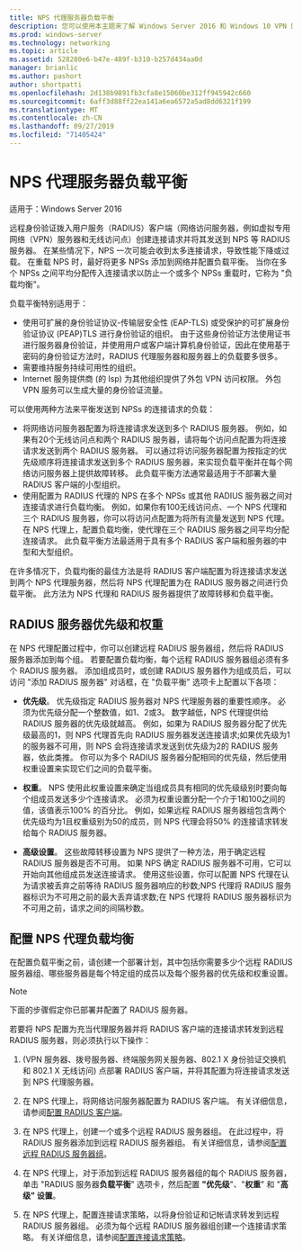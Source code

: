 ```yaml
---
title: NPS 代理服务器负载平衡
description: 您可以使用本主题来了解 Windows Server 2016 和 Windows 10 VPN 的特性和功能。
ms.prod: windows-server
ms.technology: networking
ms.topic: article
ms.assetid: 528280e6-b47e-489f-b310-b257d434aa0d
manager: brianlic
ms.author: pashort
author: shortpatti
ms.openlocfilehash: 2d138b9891fb3cfa8e15060be312ff945942c660
ms.sourcegitcommit: 6aff3d88ff22ea141a6ea6572a5ad8dd6321f199
ms.translationtype: MT
ms.contentlocale: zh-CN
ms.lasthandoff: 09/27/2019
ms.locfileid: "71405424"
---
```

# <a name="nps-proxy-server-load-balancing"></a>NPS 代理服务器负载平衡

适用于：Windows Server 2016

远程身份验证拨入用户服务（RADIUS）客户端（网络访问服务器，例如虚拟专用网络（VPN）服务器和无线访问点）创建连接请求并将其发送到 NPS 等 RADIUS 服务器。 在某些情况下，NPS 一次可能会收到太多连接请求，导致性能下降或过载。 在重载 NPS 时，最好将更多 NPSs 添加到网络并配置负载平衡。 当你在多个 NPSs 之间平均分配传入连接请求以防止一个或多个 NPSs 重载时，它称为 "负载均衡"。

负载平衡特别适用于：

- 使用可扩展的身份验证协议-传输层安全性 \(EAP-TLS\) 或受保护的可扩展身份验证协议 \(PEAP\)TLS 进行身份验证的组织。 由于这些身份验证方法使用证书进行服务器身份验证，并使用用户或客户端计算机身份验证，因此在使用基于密码的身份验证方法时，RADIUS 代理服务器和服务器上的负载要多很多。
- 需要维持服务持续可用性的组织。
- Internet 服务提供商 \(的 Isp\) 为其他组织提供了外包 VPN 访问权限。 外包 VPN 服务可以生成大量的身份验证流量。

可以使用两种方法来平衡发送到 NPSs 的连接请求的负载：

- 将网络访问服务器配置为将连接请求发送到多个 RADIUS 服务器。 例如，如果有20个无线访问点和两个 RADIUS 服务器，请将每个访问点配置为将连接请求发送到两个 RADIUS 服务器。 可以通过将访问服务器配置为按指定的优先级顺序将连接请求发送到多个 RADIUS 服务器，来实现负载平衡并在每个网络访问服务器上提供故障转移。 此负载平衡方法通常最适用于不部署大量 RADIUS 客户端的小型组织。
- 使用配置为 RADIUS 代理的 NPS 在多个 NPSs 或其他 RADIUS 服务器之间对连接请求进行负载均衡。 例如，如果你有100无线访问点、一个 NPS 代理和三个 RADIUS 服务器，你可以将访问点配置为将所有流量发送到 NPS 代理。 在 NPS 代理上，配置负载均衡，使代理在三个 RADIUS 服务器之间平均分配连接请求。 此负载平衡方法最适用于具有多个 RADIUS 客户端和服务器的中型和大型组织。

在许多情况下，负载均衡的最佳方法是将 RADIUS 客户端配置为将连接请求发送到两个 NPS 代理服务器，然后将 NPS 代理配置为在 RADIUS 服务器之间进行负载平衡。 此方法为 NPS 代理和 RADIUS 服务器提供了故障转移和负载平衡。

## <a name="radius-server-priority-and-weight"></a>RADIUS 服务器优先级和权重

在 NPS 代理配置过程中，你可以创建远程 RADIUS 服务器组，然后将 RADIUS 服务器添加到每个组。 若要配置负载均衡，每个远程 RADIUS 服务器组必须有多个 RADIUS 服务器。 添加组成员时，或创建 RADIUS 服务器作为组成员后，可以访问 "添加 RADIUS 服务器" 对话框，在 "负载平衡" 选项卡上配置以下各项：

- **优先级**。 优先级指定 RADIUS 服务器对 NPS 代理服务器的重要性顺序。 必须为优先级分配一个整数值，如1、2或3。 数字越低，NPS 代理提供给 RADIUS 服务器的优先级就越高。 例如，如果为 RADIUS 服务器分配了优先级最高的1，则 NPS 代理首先向 RADIUS 服务器发送连接请求;如果优先级为1的服务器不可用，则 NPS 会将连接请求发送到优先级为2的 RADIUS 服务器，依此类推。 你可以为多个 RADIUS 服务器分配相同的优先级，然后使用权重设置来实现它们之间的负载平衡。

- **权重**。 NPS 使用此权重设置来确定当组成员具有相同的优先级级别时要向每个组成员发送多少个连接请求。 必须为权重设置分配一个介于1和100之间的值，该值表示100% 的百分比。 例如，如果远程 RADIUS 服务器组包含两个优先级均为1且权重级别为50的成员，则 NPS 代理会将50% 的连接请求转发给每个 RADIUS 服务器。

- **高级设置**。 这些故障转移设置为 NPS 提供了一种方法，用于确定远程 RADIUS 服务器是否不可用。 如果 NPS 确定 RADIUS 服务器不可用，它可以开始向其他组成员发送连接请求。 使用这些设置，你可以配置 NPS 代理在认为请求被丢弃之前等待 RADIUS 服务器响应的秒数;NPS 代理将 RADIUS 服务器标识为不可用之前的最大丢弃请求数;在 NPS 代理将 RADIUS 服务器标识为不可用之前，请求之间的间隔秒数。

## <a name="configure-nps-proxy-load-balancing"></a>配置 NPS 代理负载均衡

在配置负载平衡之前，请创建一个部署计划，其中包括你需要多少个远程 RADIUS 服务器组、哪些服务器是每个特定组的成员以及每个服务器的优先级和权重设置。

>[!NOTE]
>下面的步骤假定你已部署并配置了 RADIUS 服务器。

若要将 NPS 配置为充当代理服务器并将 RADIUS 客户端的连接请求转发到远程 RADIUS 服务器，则必须执行以下操作：

1. \(VPN 服务器、拨号服务器、终端服务网关服务器、802.1 X 身份验证交换机和 802.1 X 无线访问\) 点部署 RADIUS 客户端，并将其配置为将连接请求发送到 NPS 代理服务器。

2. 在 NPS 代理上，将网络访问服务器配置为 RADIUS 客户端。 有关详细信息，请参阅[配置 RADIUS 客户端](https://docs.microsoft.com/windows-server/networking/technologies/nps/nps-radius-clients-configure)。

3. 在 NPS 代理上，创建一个或多个远程 RADIUS 服务器组。 在此过程中，将 RADIUS 服务器添加到远程 RADIUS 服务器组。 有关详细信息，请参阅[配置远程 RADIUS 服务器组](https://docs.microsoft.com/windows-server/networking/technologies/nps/nps-crp-rrsg-configure)。

4. 在 NPS 代理上，对于添加到远程 RADIUS 服务器组的每个 RADIUS 服务器，单击 "RADIUS 服务器**负载平衡**" 选项卡，然后配置 **"优先级**"、"**权重**" 和 "**高级" 设置**。

5. 在 NPS 代理上，配置连接请求策略，以将身份验证和记帐请求转发到远程 RADIUS 服务器组。 必须为每个远程 RADIUS 服务器组创建一个连接请求策略。 有关详细信息，请参阅[配置连接请求策略](https://docs.microsoft.com/windows-server/networking/technologies/nps/nps-crp-configure)。


